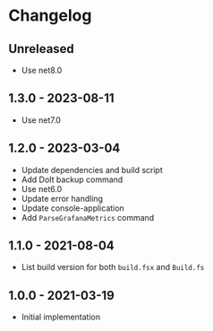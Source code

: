 # Changelog

<!-- There is always Unreleased section on the top. Subsections (Add, Changed, Fix, Removed) should be Add as needed. -->
## Unreleased
- Use net8.0

## 1.3.0 - 2023-08-11
- Use net7.0

## 1.2.0 - 2023-03-04
- Update dependencies and build script
- Add DoIt backup command
- Use net6.0
- Update error handling
- Update console-application
- Add `ParseGrafanaMetrics` command

## 1.1.0 - 2021-08-04
- List build version for both `build.fsx` and `Build.fs`

## 1.0.0 - 2021-03-19
- Initial implementation
